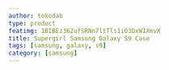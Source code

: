 ```yaml
---
author: tokodab
type: product
featimg: 1BIBEz362ufSRNn7ltTls1iO3DxWIXmvX
title: Supergirl Samsung Galaxy S9 Case
tags: [samsung, galaxy, s9]
category: [samsung]
---
```


